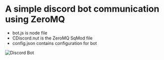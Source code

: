 # A simple discord bot communication using ZeroMQ 
- bot.js is node file
- CDiscord.nut is the ZeroMQ SqMod file
- config.json contains configuration for bot

![Discord Bot](https://i.imgur.com/bQGPyDs.gif)
